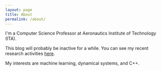 ```yaml
---
layout: page
title: About
permalink: /about/
---
```


I'm a Computer Science Professor at Aeronautics Institute of Technology (ITA).

This blog will probably be inactive for a while.
You can see my recent research activities [here](http://www.comp.ita.br/~verri/).

My interests are machine learning, dynamical systems, and C++.
